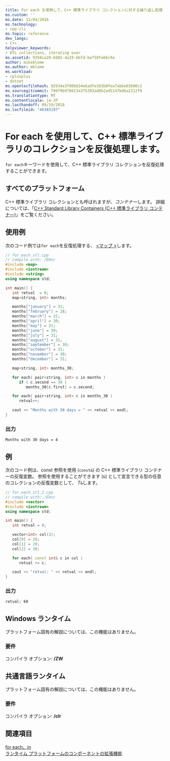 ```yaml
---
title: For each を使用して、C++ 標準ライブラリ コレクションに対する繰り返し処理 |Microsoft Docs
ms.custom: ''
ms.date: 11/04/2016
ms.technology:
- cpp-cli
ms.topic: reference
dev_langs:
- C++
helpviewer_keywords:
- DTL collections, iterating over
ms.assetid: 9358ca29-b982-4a19-bbfd-bef50fe66c9a
author: mikeblome
ms.author: mblome
ms.workload:
- cplusplus
- dotnet
ms.openlocfilehash: 92934e3f00bb34e6adfe101b0fea7abbe03600c2
ms.sourcegitcommit: 799f9b976623a375203ad8b2ad5147bd6a2212f0
ms.translationtype: MT
ms.contentlocale: ja-JP
ms.lasthandoff: 09/19/2018
ms.locfileid: "46383197"
---
```

# <a name="iterating-over-c-standard-library-collection-by-using-for-each"></a>For each を使用して、C++ 標準ライブラリのコレクションを反復処理します。

`for each`キーワードを使用して、C++ 標準ライブラリ コレクションを反復処理することができます。

## <a name="all-platforms"></a>すべてのプラットフォーム

C++ 標準ライブラリ コレクションとも呼ばれますが、*コンテナー*します。 詳細については、「[C++ Standard Library Containers (C++ 標準ライブラリ コンテナ―)](../standard-library/stl-containers.md)」をご覧ください。

## <a name="examples"></a>使用例

次のコード例では`for each`を反復処理する、 [\<マップ >](../standard-library/map.md)します。

```cpp
// for_each_stl.cpp
// compile with: /EHsc
#include <map>
#include <iostream>
#include <string>
using namespace std;

int main() {
   int retval  = 0;
   map<string, int> months;

   months["january"] = 31;
   months["february"] = 28;
   months["march"] = 31;
   months["april"] = 30;
   months["may"] = 31;
   months["june"] = 30;
   months["july"] = 31;
   months["august"] = 31;
   months["september"] = 30;
   months["october"] = 31;
   months["november"] = 30;
   months["december"] = 31;

   map<string, int> months_30;

   for each( pair<string, int> c in months )
      if ( c.second == 30 )
         months_30[c.first] = c.second;

   for each( pair<string, int> c in months_30 )
      retval++;

   cout << "Months with 30 days = " << retval << endl;
}
```

### <a name="output"></a>出力

```Output
Months with 30 days = 4
```

## <a name="example"></a>例

次のコード例は、const 参照を使用 (`const&`) の C++ 標準ライブラリ コンテナーの反復変数。 参照を使用することができます (`&`) として宣言できる型の任意のコレクションの反復変数として、 *T*`&`します。

```cpp
// for_each_stl_2.cpp
// compile with: /EHsc
#include <vector>
#include <iostream>
using namespace std;

int main() {
   int retval = 0;

   vector<int> col(3);
   col[0] = 10;
   col[1] = 20;
   col[2] = 30;

   for each( const int& c in col )
      retval += c;

   cout << "retval: " << retval << endl;
}
```

### <a name="output"></a>出力

```Output
retval: 60
```

## <a name="windows-runtime"></a>Windows ランタイム

プラットフォーム固有の解説については、この機能はありません。

### <a name="requirements"></a>要件

コンパイラ オプション: **/ZW**

## <a name="common-language-runtime"></a>共通言語ランタイム

プラットフォーム固有の解説については、この機能はありません。

### <a name="requirements"></a>要件

コンパイラ オプション: **/clr**

## <a name="see-also"></a>関連項目

[for each、in](../dotnet/for-each-in.md)<br/>
[ランタイム プラットフォームのコンポーネントの拡張機能](../windows/component-extensions-for-runtime-platforms.md)